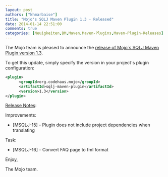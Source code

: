 ```yaml
---
layout: post
authors: ["khmarbaise"]
title: "Mojo's SQLJ Maven Plugin 1.3 - Released"
date: 2014-01-14 22:51:00
comments: true
categories: [Neuigkeiten,BM,Maven,Maven-Plugins,Maven-Plugin-Releases]
---
```

The Mojo team is pleased to announce the 
[release of Mojo´s SQLJ Maven Plugin version 1.3](http://mojo.codehaus.org/sqlj-maven-plugin/).


To get this update, simply specify the version in your project´s plugin configuration:

``` xml
<plugin>
      <groupId>org.codehaus.mojo</groupId>
      <artifactId>sqlj-maven-plugin</artifactId>
      <version>1.3</version>
</plugin>
```
<!-- more -->

[Release Notes](http://jira.codehaus.org/secure/ReleaseNote.jspa?projectId=11890&version=19611):

Improvements:

 * [MSQLJ-15] - Plugin does not include project dependencies when translating

Task:

 * [MSQLJ-16] - Convert FAQ page to fml format


Enjoy,

The Mojo team.

